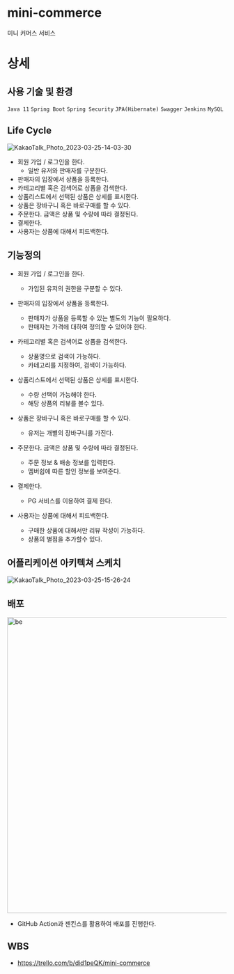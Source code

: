 # mini-commerce
미니 커머스 서비스

# 상세
## 사용 기술 및 환경
`Java 11`
`Spring Boot`
`Spring Security`
`JPA(Hibernate)`
`Swagger`
`Jenkins`
`MySQL`

## Life Cycle
![KakaoTalk_Photo_2023-03-25-14-03-30](https://user-images.githubusercontent.com/63723145/227697366-22618a27-c325-4e63-aeec-daad627bf49b.jpeg)
- 회원 가입 / 로그인을 한다.
  - 일반 유저와 판매자를 구분한다.
- 판매자의 입장에서 상품을 등록한다.
- 카테고리별 혹은 검색어로 상품을 검색한다.
- 상품리스트에서 선택된 상품은 상세를 표시한다.
- 상품은 장바구니 혹은 바로구매를 할 수 있다.
- 주문한다. 금액은 상품 및 수량에 따라 결정된다.
- 결제한다.
- 사용자는 상품에 대해서 피드백한다.

## 기능정의
- 회원 가입 / 로그인을 한다.
  - 가입된 유저의 권한을 구분할 수 있다.
  
- 판매자의 입장에서 상품을 등록한다.
  - 판매자가 상품을 등록할 수 있는 별도의 기능이 필요하다.
  - 판매자는 가격에 대하여 정의할 수 있어야 한다.

- 카테고리별 혹은 검색어로 상품을 검색한다.
  - 상품명으로 검색이 가능하다.
  - 카테고리를 지정하여, 검색이 가능하다.
  
- 상품리스트에서 선택된 상품은 상세를 표시한다.
  - 수량 선택이 가능해야 한다.
  - 해당 상품의 리뷰를 볼수 있다.

- 상품은 장바구니 혹은 바로구매를 할 수 있다.
  - 유저는 개별의 장바구니를 가진다.

- 주문한다. 금액은 상품 및 수량에 따라 결정된다.
  - 주문 정보 & 배송 정보를 입력한다.
  - 멤버쉽에 따른 할인 정보를 보여준다.
  
- 결제한다. 
  - PG 서비스를 이용하여 결제 한다.
  
- 사용자는 상품에 대해서 피드백한다.
  - 구매한 상품에 대해서만 리뷰 작성이 가능하다.
  - 상품의 별점을 추가할수 있다.
  
## 어플리케이션 아키텍쳐 스케치
![KakaoTalk_Photo_2023-03-25-15-26-24](https://user-images.githubusercontent.com/63723145/227700848-5df4b3da-c6c5-4c83-88f5-036832bc8be8.jpeg)


## 배포
<img width="680" alt="be" src="https://user-images.githubusercontent.com/63723145/227700741-edf759f7-2f53-470c-a435-fea484d72b26.png">

- GitHub Action과 젠킨스를 활용하여 배포를 진행한다.

## WBS
- https://trello.com/b/did1peQK/mini-commerce

